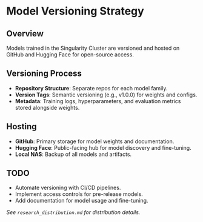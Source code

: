 # Model Versioning Strategy

## Overview
Models trained in the Singularity Cluster are versioned and hosted on GitHub and Hugging Face for open-source access.

## Versioning Process
- **Repository Structure**: Separate repos for each model family.
- **Version Tags**: Semantic versioning (e.g., v1.0.0) for weights and configs.
- **Metadata**: Training logs, hyperparameters, and evaluation metrics stored alongside weights.

## Hosting
- **GitHub**: Primary storage for model weights and documentation.
- **Hugging Face**: Public-facing hub for model discovery and fine-tuning.
- **Local NAS**: Backup of all models and artifacts.

## TODO
- Automate versioning with CI/CD pipelines.
- Implement access controls for pre-release models.
- Add documentation for model usage and fine-tuning.

*See `research_distribution.md` for distribution details.*